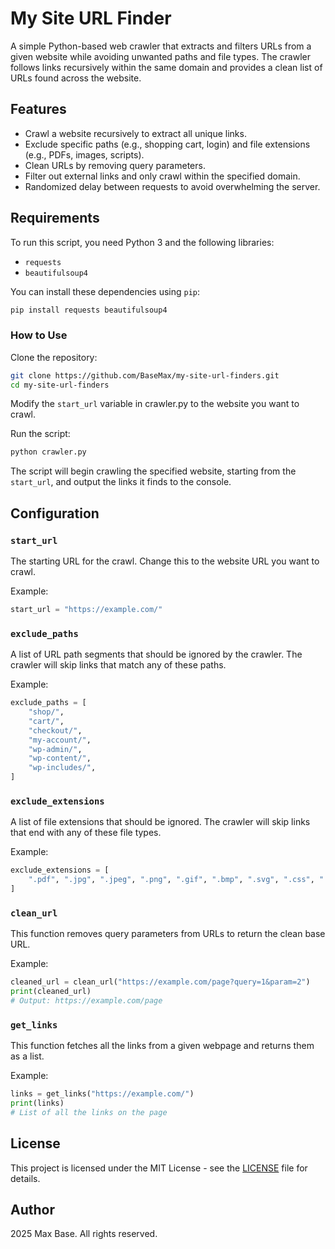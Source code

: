 # My Site URL Finder

A simple Python-based web crawler that extracts and filters URLs from a given website while avoiding unwanted paths and file types. The crawler follows links recursively within the same domain and provides a clean list of URLs found across the website.

## Features

- Crawl a website recursively to extract all unique links.
- Exclude specific paths (e.g., shopping cart, login) and file extensions (e.g., PDFs, images, scripts).
- Clean URLs by removing query parameters.
- Filter out external links and only crawl within the specified domain.
- Randomized delay between requests to avoid overwhelming the server.

## Requirements

To run this script, you need Python 3 and the following libraries:

- `requests`
- `beautifulsoup4`

You can install these dependencies using `pip`:

```bash
pip install requests beautifulsoup4
```

### How to Use

Clone the repository:

```bash
git clone https://github.com/BaseMax/my-site-url-finders.git
cd my-site-url-finders
```

Modify the `start_url` variable in crawler.py to the website you want to crawl.

Run the script:

```bash
python crawler.py
```

The script will begin crawling the specified website, starting from the `start_url`, and output the links it finds to the console.

## Configuration

### `start_url`

The starting URL for the crawl. Change this to the website URL you want to crawl.

Example:

```python
start_url = "https://example.com/"
```

### `exclude_paths`

A list of URL path segments that should be ignored by the crawler. The crawler will skip links that match any of these paths.

Example:

```python
exclude_paths = [
    "shop/",
    "cart/",
    "checkout/",
    "my-account/",
    "wp-admin/",
    "wp-content/",
    "wp-includes/",
]
```

### `exclude_extensions`

A list of file extensions that should be ignored. The crawler will skip links that end with any of these file types.

Example:

```python
exclude_extensions = [
    ".pdf", ".jpg", ".jpeg", ".png", ".gif", ".bmp", ".svg", ".css", ".js", ".zip", ".tar", ".mp3", ".mp4", ".rar"
]
```

### `clean_url`

This function removes query parameters from URLs to return the clean base URL.

Example:

```python
cleaned_url = clean_url("https://example.com/page?query=1&param=2")
print(cleaned_url)
# Output: https://example.com/page
```

### `get_links`

This function fetches all the links from a given webpage and returns them as a list.

Example:

```python
links = get_links("https://example.com/")
print(links)
# List of all the links on the page
```

## License

This project is licensed under the MIT License - see the [LICENSE](LICENSE) file for details.

## Author

2025 Max Base. All rights reserved.
